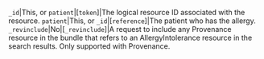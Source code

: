  `_id`|This, or `patient`|[`token`]|The logical resource ID associated with the resource.
 `patient`|This, or `_id`|[`reference`]|The patient who has the allergy.
 `_revinclude`|No|[`_revinclude`]|A request to include any Provenance resource in the bundle that refers to an AllergyIntolerance resource in the search results. Only supported with Provenance.
